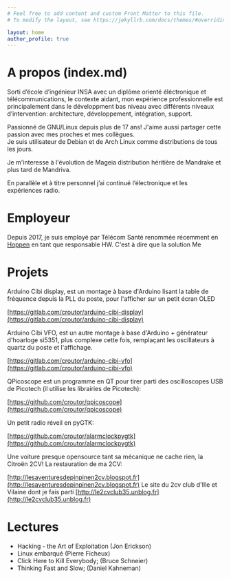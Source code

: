 ```yaml
---
# Feel free to add content and custom Front Matter to this file.
# To modify the layout, see https://jekyllrb.com/docs/themes/#overriding-theme-defaults

layout: home
author_profile: true
---
```

# A propos (index.md)

Sorti d’école d’ingénieur INSA avec un diplôme orienté éléctronique et télécommunications, le contexte aidant, mon expérience professionnelle est principalement dans le développment bas niveau avec différents niveaux d’intervention: architecture, développement, intégration, support.

Passionné de GNU/Linux depuis plus de 17 ans! J'aime aussi partager cette passion avec mes proches et mes collègues.                                                                                        
Je suis utilisateur de Debian et de Arch Linux comme distributions de tous les jours.

Je m'interesse à l'évolution de Mageia distribution héritière de Mandrake et plus tard de Mandriva.   

En parallèle et à titre personnel j’ai continué l’électronique et les expériences radio.
  

# Employeur

Depuis 2017, je suis employé par Télécom Santé renommée récemment en [Hoppen](https://www.hoppen.care/) en tant que responsable HW. C'est à dire que la solution Me

# Projets

Arduino Cibi display, est un montage à base d'Arduino lisant la table de fréquence depuis la PLL du poste, pour l'afficher sur un petit écran OLED

[https://gitlab.com/croutor/arduino-cibi-display](https://gitlab.com/croutor/arduino-cibi-display)

Arduino Cibi VFO, est un autre montage à base d'Arduino + générateur d'hoarloge si5351, plus complexe cette fois, remplaçant les oscillateurs à quartz du poste et l'affichage.

[https://gitlab.com/croutor/arduino-cibi-vfo](https://gitlab.com/croutor/arduino-cibi-vfo)

QPicoscope est un programme en QT pour tirer parti des oscilloscopes USB de Picotech (il utilise les librairies de Picotech):

[https://github.com/croutor/qpicoscope](https://github.com/croutor/qpicoscope)

Un petit radio réveil en pyGTK:

[https://github.com/croutor/alarmclockpygtk](https://github.com/croutor/alarmclockpygtk)

Une voiture presque opensource tant sa mécanique ne cache rien, la Citroën 2CV! La restauration de ma 2CV:

[http://lesaventuresdepinpinen2cv.blogspot.fr](http://lesaventuresdepinpinen2cv.blogspot.fr)
Le site du 2cv club d'Ille et Vilaine dont je fais parti
[http://le2cvclub35.unblog.fr](http://le2cvclub35.unblog.fr)

# Lectures

- Hacking - the Art of Exploitation (Jon Erickson)
- Linux embarqué (Pierre Ficheux)
- Click Here to Kill Everybody; (Bruce Schneier)
- Thinking Fast and Slow; (Daniel Kahneman)
